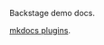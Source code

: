 Backstage demo docs.

[mkdocs plugins](https://github.com/mkdocs/mkdocs/wiki/MkDocs-Plugins#search--tables-of-content).
